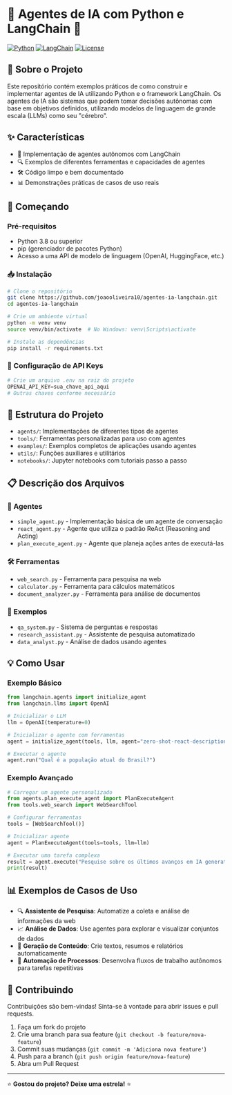 # 🤖 Agentes de IA com Python e LangChain 🐍

[![Python](https://img.shields.io/badge/Python-3.8%2B-blue)](https://www.python.org/)
[![LangChain](https://img.shields.io/badge/LangChain-Latest-green)](https://langchain.readthedocs.io/)
[![License](https://img.shields.io/badge/License-MIT-yellow.svg)](https://opensource.org/licenses/MIT)

## 📖 Sobre o Projeto

Este repositório contém exemplos práticos de como construir e implementar agentes de IA utilizando Python e o framework LangChain. Os agentes de IA são sistemas que podem tomar decisões autônomas com base em objetivos definidos, utilizando modelos de linguagem de grande escala (LLMs) como seu "cérebro".

## ✨ Características

- 🧠 Implementação de agentes autônomos com LangChain
- 🔍 Exemplos de diferentes ferramentas e capacidades de agentes
- 🛠️ Código limpo e bem documentado
- 📊 Demonstrações práticas de casos de uso reais

## 🚀 Começando

### Pré-requisitos

- Python 3.8 ou superior
- pip (gerenciador de pacotes Python)
- Acesso a uma API de modelo de linguagem (OpenAI, HuggingFace, etc.)

### 📥 Instalação

```bash
# Clone o repositório
git clone https://github.com/joaooliveira10/agentes-ia-langchain.git
cd agentes-ia-langchain

# Crie um ambiente virtual
python -m venv venv
source venv/bin/activate  # No Windows: venv\Scripts\activate

# Instale as dependências
pip install -r requirements.txt
```

### 🔑 Configuração de API Keys

```python
# Crie um arquivo .env na raiz do projeto
OPENAI_API_KEY=sua_chave_api_aqui
# Outras chaves conforme necessário
```

## 📁 Estrutura do Projeto

- `agents/`: Implementações de diferentes tipos de agentes
- `tools/`: Ferramentas personalizadas para uso com agentes
- `examples/`: Exemplos completos de aplicações usando agentes
- `utils/`: Funções auxiliares e utilitários
- `notebooks/`: Jupyter notebooks com tutoriais passo a passo

## 📋 Descrição dos Arquivos

### 🤖 Agentes

- `simple_agent.py` - Implementação básica de um agente de conversação
- `react_agent.py` - Agente que utiliza o padrão ReAct (Reasoning and Acting)
- `plan_execute_agent.py` - Agente que planeja ações antes de executá-las

### 🛠️ Ferramentas

- `web_search.py` - Ferramenta para pesquisa na web
- `calculator.py` - Ferramenta para cálculos matemáticos
- `document_analyzer.py` - Ferramenta para análise de documentos

### 📘 Exemplos

- `qa_system.py` - Sistema de perguntas e respostas
- `research_assistant.py` - Assistente de pesquisa automatizado
- `data_analyst.py` - Análise de dados usando agentes

## 💡 Como Usar

### Exemplo Básico

```python
from langchain.agents import initialize_agent
from langchain.llms import OpenAI

# Inicializar o LLM
llm = OpenAI(temperature=0)

# Inicializar o agente com ferramentas
agent = initialize_agent(tools, llm, agent="zero-shot-react-description", verbose=True)

# Executar o agente
agent.run("Qual é a população atual do Brasil?")
```

### Exemplo Avançado

```python
# Carregar um agente personalizado
from agents.plan_execute_agent import PlanExecuteAgent
from tools.web_search import WebSearchTool

# Configurar ferramentas
tools = [WebSearchTool()]

# Inicializar agente
agent = PlanExecuteAgent(tools=tools, llm=llm)

# Executar uma tarefa complexa
result = agent.execute("Pesquise sobre os últimos avanços em IA generativa e crie um resumo dos três desenvolvimentos mais importantes.")
print(result)
```

## 📊 Exemplos de Casos de Uso

- 🔍 **Assistente de Pesquisa**: Automatize a coleta e análise de informações da web
- 📈 **Análise de Dados**: Use agentes para explorar e visualizar conjuntos de dados
- 📝 **Geração de Conteúdo**: Crie textos, resumos e relatórios automaticamente
- 🧪 **Automação de Processos**: Desenvolva fluxos de trabalho autônomos para tarefas repetitivas

## 🤝 Contribuindo

Contribuições são bem-vindas! Sinta-se à vontade para abrir issues e pull requests.

1. Faça um fork do projeto
2. Crie uma branch para sua feature (`git checkout -b feature/nova-feature`)
3. Commit suas mudanças (`git commit -m 'Adiciona nova feature'`)
4. Push para a branch (`git push origin feature/nova-feature`)
5. Abra um Pull Request

---

⭐️ **Gostou do projeto? Deixe uma estrela!** ⭐️
